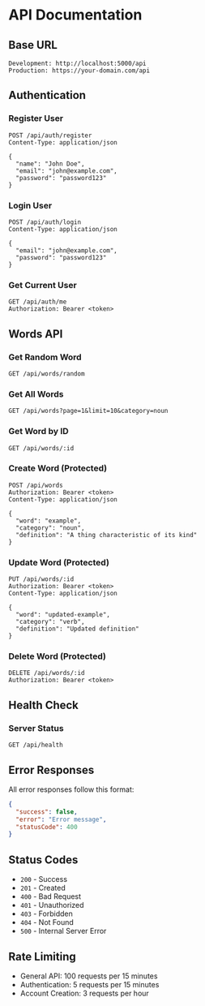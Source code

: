 # API Documentation

## Base URL
```
Development: http://localhost:5000/api
Production: https://your-domain.com/api
```

## Authentication

### Register User
```http
POST /api/auth/register
Content-Type: application/json

{
  "name": "John Doe",
  "email": "john@example.com",
  "password": "password123"
}
```

### Login User
```http
POST /api/auth/login
Content-Type: application/json

{
  "email": "john@example.com",
  "password": "password123"
}
```

### Get Current User
```http
GET /api/auth/me
Authorization: Bearer <token>
```

## Words API

### Get Random Word
```http
GET /api/words/random
```

### Get All Words
```http
GET /api/words?page=1&limit=10&category=noun
```

### Get Word by ID
```http
GET /api/words/:id
```

### Create Word (Protected)
```http
POST /api/words
Authorization: Bearer <token>
Content-Type: application/json

{
  "word": "example",
  "category": "noun",
  "definition": "A thing characteristic of its kind"
}
```

### Update Word (Protected)
```http
PUT /api/words/:id
Authorization: Bearer <token>
Content-Type: application/json

{
  "word": "updated-example",
  "category": "verb",
  "definition": "Updated definition"
}
```

### Delete Word (Protected)
```http
DELETE /api/words/:id
Authorization: Bearer <token>
```

## Health Check

### Server Status
```http
GET /api/health
```

## Error Responses

All error responses follow this format:
```json
{
  "success": false,
  "error": "Error message",
  "statusCode": 400
}
```

## Status Codes

- `200` - Success
- `201` - Created
- `400` - Bad Request
- `401` - Unauthorized
- `403` - Forbidden
- `404` - Not Found
- `500` - Internal Server Error

## Rate Limiting

- General API: 100 requests per 15 minutes
- Authentication: 5 requests per 15 minutes
- Account Creation: 3 requests per hour

